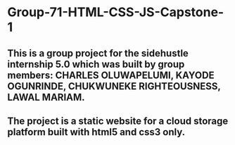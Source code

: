 # Group-71-HTML-CSS-JS-Capstone-1
## This is a group project for the sidehustle internship 5.0 which was built by group members: CHARLES OLUWAPELUMI, KAYODE OGUNRINDE, CHUKWUNEKE RIGHTEOUSNESS, LAWAL MARIAM.
## The project is a static website for a cloud storage platform built with html5 and css3 only.
